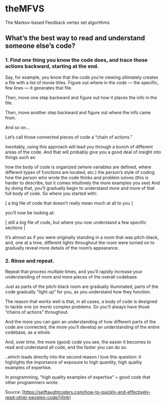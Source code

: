 # theMFVS
The Markov-based Feedback vertex set algorithms

## What’s the best way to read and understand someone else’s code?
### 1. Find one thing you know the code does, and trace those actions backward, starting at the end.

Say, for example, you know that the code you’re viewing ultimately creates a file with a list of movie titles. Figure out where in the code — the specific, few lines — it generates that file.

Then, move one step backward and figure out how it places the info in the file.

Then, move another step backward and figure out where the info came from.

And so on…

Let’s call those connected pieces of code a “chain of actions.”

Inevitably, using this approach will lead you through a bunch of different areas of the code. And that will probably give you a good deal of insight into things such as:

how the body of code is organized (where variables are defined, where different types of functions are located, etc.)
the person’s style of coding
how the person who wrote the code thinks and problem solves (this is harder to describe, but it comes intuitively the more examples you see)
And by doing that, you’ll gradually begin to understand more and more of that full body of code. So where you started with:

[ a big file of code that doesn’t really mean much at all to you ]

you’ll now be looking at:

[ still a big file of code, but where you now understand a few specific sections ]

It’s almost as if you were originally standing in a room that was pitch-black, and, one at a time, different lights throughout the room were turned on to gradually reveal more details of the room’s appearance.

### 2. Rinse and repeat.

Repeat that process multiple times, and you’ll rapidly increase your understanding of more and more pieces of the overall codebase.

Just as parts of the pitch-black room are gradually illuminated, parts of the code gradually “light up” for you, as you understand how they function.

The reason that works well is that, in all cases, a body of code is designed to tackle one (or more) complex problems. So you’ll always have those “chains of actions” throughout.

And the more you can gain an understanding of how different parts of the code are connected, the more you’ll develop an understanding of the entire codebase, as a whole.

And, over time, the more (good) code you see, the easier it becomes to read and understand all code, and the faster you can do so.

..which leads directly into the second reason I love this question: it highlights the importance of exposure to high quantity, high quality examples of expertise.

In programming, “high quality examples of expertise” = good code that other programmers wrote.

Source: [https://selftaughtcoders.com/how-to-quickly-and-effectively-read-other-peoples-code/](link)
